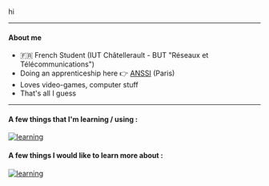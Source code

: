 hi

---

#### About me
- 🇫🇷 French Student (IUT Châtellerault - BUT "Réseaux et Télécommunications")
- Doing an apprenticeship here 👉 [ANSSI](https://cyber.gouv.fr/) (Paris)
- Loves video-games, computer stuff
- That's all I guess

---

#### A few things that I'm learning / using :

[![learning](https://skillicons.dev/icons?i=bash,powershell,py,rust,md,docker,postgres,mysql,linux)](https://skillicons.dev)

#### A few things I would like to learn more about :

[![learning](https://skillicons.dev/icons?i=react,js,ts,html,css,astro,tailwind,elasticsearch)](https://skillicons.dev)

